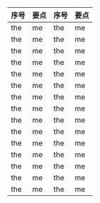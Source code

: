 <div style="text-align: center;">

|  序号  |  要点  |  序号  |  要点  |
|----|----|----|----|
| the| me | the| me |
| the| me | the| me |
| the| me | the| me |
| the| me | the| me |
| the| me | the| me |
| the| me | the| me |
| the| me | the| me |
| the| me | the| me |
| the| me | the| me |
| the| me | the| me |
| the| me | the| me |
| the| me | the| me |
| the| me | the| me |
| the| me | the| me |
| the| me | the| me |

</div>
